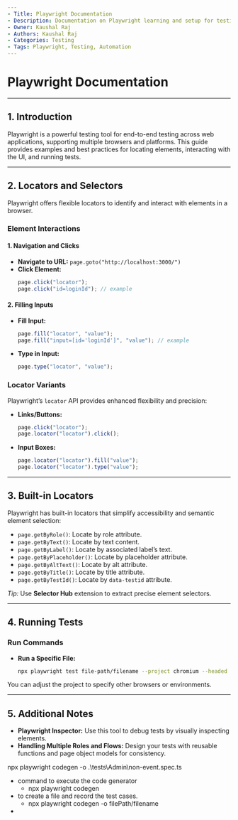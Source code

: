 ```yaml
---
- Title: Playwright Documentation
- Description: Documentation on Playwright learning and setup for testing.
- Owner: Kaushal Raj
- Authors: Kaushal Raj
- Categories: Testing
- Tags: Playwright, Testing, Automation
---
```


# Playwright Documentation

---

## 1. Introduction

Playwright is a powerful testing tool for end-to-end testing across web applications, supporting multiple browsers and platforms. This guide provides examples and best practices for locating elements, interacting with the UI, and running tests.

---

## 2. Locators and Selectors

Playwright offers flexible locators to identify and interact with elements in a browser.

### Element Interactions

#### 1. Navigation and Clicks

- **Navigate to URL:** `page.goto("http://localhost:3000/")`
- **Click Element:**
  ```javascript
  page.click("locator");
  page.click("id=loginId"); // example
  ```

#### 2. Filling Inputs

- **Fill Input:**

  ```javascript
  page.fill("locator", "value");
  page.fill("input=[id='loginId']", "value"); // example
  ```

- **Type in Input:**
  ```javascript
  page.type("locator", "value");
  ```

### Locator Variants

Playwright’s `locator` API provides enhanced flexibility and precision:

- **Links/Buttons:**

  ```javascript
  page.click("locator");
  page.locator("locator").click();
  ```

- **Input Boxes:**
  ```javascript
  page.locator("locator").fill("value");
  page.locator("locator").type("value");
  ```

---

## 3. Built-in Locators

Playwright has built-in locators that simplify accessibility and semantic element selection:

- `page.getByRole()`: Locate by role attribute.
- `page.getByText()`: Locate by text content.
- `page.getByLabel()`: Locate by associated label’s text.
- `page.getByPlaceholder()`: Locate by placeholder attribute.
- `page.getByAltText()`: Locate by alt attribute.
- `page.getByTitle()`: Locate by title attribute.
- `page.getByTestId()`: Locate by `data-testid` attribute.

_Tip:_ Use **Selector Hub** extension to extract precise element selectors.

---

## 4. Running Tests

### Run Commands

- **Run a Specific File:**
  ```bash
  npx playwright test file-path/filename --project chromium --headed
  ```

You can adjust the project to specify other browsers or environments.

---

## 5. Additional Notes

- **Playwright Inspector:** Use this tool to debug tests by visually inspecting elements.
- **Handling Multiple Roles and Flows:** Design your tests with reusable functions and page object models for consistency.

npx playwright codegen -o .\tests\Admin\non-event.spec.ts
- command to execute the code generator
  - npx playwright codegen
- to create a file and record the test cases.
  - npx playwright codegen -o filePath/filename
-
